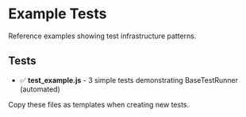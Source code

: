 # Example Tests

Reference examples showing test infrastructure patterns.

## Tests

- ✅ **test_example.js** - 3 simple tests demonstrating BaseTestRunner (automated)

Copy these files as templates when creating new tests.
